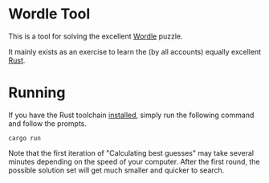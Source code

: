# Wordle Tool

This is a tool for solving the excellent [Wordle](https://www.powerlanguage.co.uk/wordle/) puzzle.

It mainly exists as an exercise to learn the (by all accounts) equally excellent [Rust](https://www.rust-lang.org/).

# Running

If you have the Rust toolchain [installed](https://www.rust-lang.org/tools/install), simply run the following
command and follow the prompts.

```shell
cargo run
```

Note that the first iteration of "Calculating best guesses" may take several minutes depending on the speed of your computer.  After the first round, the possible solution set will get much smaller and quicker to search.